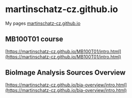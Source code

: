 # martinschatz-cz.github.io

My pages
[martinschatz-cz.github.io](https://martinschatz-cz.github.io/)

## MB100T01 course
[https://martinschatz-cz.github.io/MB100T01/intro.html](https://martinschatz-cz.github.io/MB100T01/intro.html)

## BioImage Analysis Sources Overview
[https://martinschatz-cz.github.io/bia-overview/intro.html](https://martinschatz-cz.github.io/bia-overview/intro.html)
